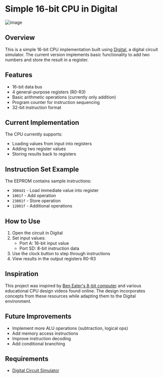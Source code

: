 # Simple 16-bit CPU in Digital
![image](https://github.com/user-attachments/assets/ddd7e58b-b466-4df3-9b2c-2f462130f42c)

## Overview
This is a simple 16-bit CPU implementation built using [Digital](https://github.com/hneemann/Digital), a digital circuit simulator. The current version implements basic functionality to add two numbers and store the result in a register.

## Features
- 16-bit data bus
- 4 general-purpose registers (R0-R3)
- Basic arithmetic operations (currently only addition)
- Program counter for instruction sequencing
- 32-bit instruction format


## Current Implementation
The CPU currently supports:
- Loading values from input into registers
- Adding two register values
- Storing results back to registers

## Instruction Set Example
The EEPROM contains sample instructions:
- `3004d1` - Load immediate value into register
- `1001f`  - Add operation
- `23001f` - Store operation
- `12001f` - Additional operations

## How to Use
1. Open the circuit in Digital
2. Set input values:
   - Port A: 16-bit input value
   - Port SD: 8-bit instruction data
3. Use the clock button to step through instructions
4. View results in the output registers R0-R3

## Inspiration
This project was inspired by [Ben Eater's 8-bit computer](https://eater.net/8bit) and various educational CPU design videos found online. The design incorporates concepts from these resources while adapting them to the Digital environment.

## Future Improvements
- Implement more ALU operations (subtraction, logical ops)
- Add memory access instructions
- Improve instruction decoding
- Add conditional branching

## Requirements
- [Digital Circuit Simulator](https://github.com/hneemann/Digital)
